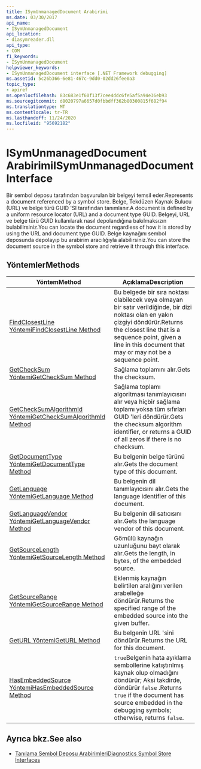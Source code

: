 ```yaml
---
title: ISymUnmanagedDocument Arabirimi
ms.date: 03/30/2017
api_name:
- ISymUnmanagedDocument
api_location:
- diasymreader.dll
api_type:
- COM
f1_keywords:
- ISymUnmanagedDocument
helpviewer_keywords:
- ISymUnmanagedDocument interface [.NET Framework debugging]
ms.assetid: 5c26b366-6e81-467c-9dd0-02dd26fee0a3
topic_type:
- apiref
ms.openlocfilehash: 83c683e1f60f13f7cee4ddc6fe5af5a94e36eb93
ms.sourcegitcommit: d8020797a6657d0fbbdff362b80300815f682f94
ms.translationtype: MT
ms.contentlocale: tr-TR
ms.lasthandoff: 11/24/2020
ms.locfileid: "95692182"
---
```

# <a name="isymunmanageddocument-interface"></a><span data-ttu-id="9a9c0-102">ISymUnmanagedDocument Arabirimi</span><span class="sxs-lookup"><span data-stu-id="9a9c0-102">ISymUnmanagedDocument Interface</span></span>

<span data-ttu-id="9a9c0-103">Bir sembol deposu tarafından başvurulan bir belgeyi temsil eder.</span><span class="sxs-lookup"><span data-stu-id="9a9c0-103">Represents a document referenced by a symbol store.</span></span> <span data-ttu-id="9a9c0-104">Belge, Tekdüzen Kaynak Bulucu (URL) ve belge türü GUID 'SI tarafından tanımlanır.</span><span class="sxs-lookup"><span data-stu-id="9a9c0-104">A document is defined by a uniform resource locator (URL) and a document type GUID.</span></span> <span data-ttu-id="9a9c0-105">Belgeyi, URL ve belge türü GUID kullanılarak nasıl depolandığına bakılmaksızın bulabilirsiniz.</span><span class="sxs-lookup"><span data-stu-id="9a9c0-105">You can locate the document regardless of how it is stored by using the URL and document type GUID.</span></span> <span data-ttu-id="9a9c0-106">Belge kaynağını sembol deposunda depolayıp bu arabirim aracılığıyla alabilirsiniz.</span><span class="sxs-lookup"><span data-stu-id="9a9c0-106">You can store the document source in the symbol store and retrieve it through this interface.</span></span>  
  
## <a name="methods"></a><span data-ttu-id="9a9c0-107">Yöntemler</span><span class="sxs-lookup"><span data-stu-id="9a9c0-107">Methods</span></span>  
  
|<span data-ttu-id="9a9c0-108">Yöntem</span><span class="sxs-lookup"><span data-stu-id="9a9c0-108">Method</span></span>|<span data-ttu-id="9a9c0-109">Açıklama</span><span class="sxs-lookup"><span data-stu-id="9a9c0-109">Description</span></span>|  
|------------|-----------------|  
|[<span data-ttu-id="9a9c0-110">FindClosestLine Yöntemi</span><span class="sxs-lookup"><span data-stu-id="9a9c0-110">FindClosestLine Method</span></span>](isymunmanageddocument-findclosestline-method.md)|<span data-ttu-id="9a9c0-111">Bu belgede bir sıra noktası olabilecek veya olmayan bir satır verildiğinde, bir dizi noktası olan en yakın çizgiyi döndürür.</span><span class="sxs-lookup"><span data-stu-id="9a9c0-111">Returns the closest line that is a sequence point, given a line in this document that may or may not be a sequence point.</span></span>|  
|[<span data-ttu-id="9a9c0-112">GetCheckSum Yöntemi</span><span class="sxs-lookup"><span data-stu-id="9a9c0-112">GetCheckSum Method</span></span>](isymunmanageddocument-getchecksum-method.md)|<span data-ttu-id="9a9c0-113">Sağlama toplamını alır.</span><span class="sxs-lookup"><span data-stu-id="9a9c0-113">Gets the checksum.</span></span>|  
|[<span data-ttu-id="9a9c0-114">GetCheckSumAlgorithmId Yöntemi</span><span class="sxs-lookup"><span data-stu-id="9a9c0-114">GetCheckSumAlgorithmId Method</span></span>](isymunmanageddocument-getchecksumalgorithmid-method.md)|<span data-ttu-id="9a9c0-115">Sağlama toplamı algoritması tanımlayıcısını alır veya hiçbir sağlama toplamı yoksa tüm sıfırları GUID 'leri döndürür.</span><span class="sxs-lookup"><span data-stu-id="9a9c0-115">Gets the checksum algorithm identifier, or returns a GUID of all zeros if there is no checksum.</span></span>|  
|[<span data-ttu-id="9a9c0-116">GetDocumentType Yöntemi</span><span class="sxs-lookup"><span data-stu-id="9a9c0-116">GetDocumentType Method</span></span>](isymunmanageddocument-getdocumenttype-method.md)|<span data-ttu-id="9a9c0-117">Bu belgenin belge türünü alır.</span><span class="sxs-lookup"><span data-stu-id="9a9c0-117">Gets the document type of this document.</span></span>|  
|[<span data-ttu-id="9a9c0-118">GetLanguage Yöntemi</span><span class="sxs-lookup"><span data-stu-id="9a9c0-118">GetLanguage Method</span></span>](isymunmanageddocument-getlanguage-method.md)|<span data-ttu-id="9a9c0-119">Bu belgenin dil tanımlayıcısını alır.</span><span class="sxs-lookup"><span data-stu-id="9a9c0-119">Gets the language identifier of this document.</span></span>|  
|[<span data-ttu-id="9a9c0-120">GetLanguageVendor Yöntemi</span><span class="sxs-lookup"><span data-stu-id="9a9c0-120">GetLanguageVendor Method</span></span>](isymunmanageddocument-getlanguagevendor-method.md)|<span data-ttu-id="9a9c0-121">Bu belgenin dil satıcısını alır.</span><span class="sxs-lookup"><span data-stu-id="9a9c0-121">Gets the language vendor of this document.</span></span>|  
|[<span data-ttu-id="9a9c0-122">GetSourceLength Yöntemi</span><span class="sxs-lookup"><span data-stu-id="9a9c0-122">GetSourceLength Method</span></span>](isymunmanageddocument-getsourcelength-method.md)|<span data-ttu-id="9a9c0-123">Gömülü kaynağın uzunluğunu bayt olarak alır.</span><span class="sxs-lookup"><span data-stu-id="9a9c0-123">Gets the length, in bytes, of the embedded source.</span></span>|  
|[<span data-ttu-id="9a9c0-124">GetSourceRange Yöntemi</span><span class="sxs-lookup"><span data-stu-id="9a9c0-124">GetSourceRange Method</span></span>](isymunmanageddocument-getsourcerange-method.md)|<span data-ttu-id="9a9c0-125">Eklenmiş kaynağın belirtilen aralığını verilen arabelleğe döndürür.</span><span class="sxs-lookup"><span data-stu-id="9a9c0-125">Returns the specified range of the embedded source into the given buffer.</span></span>|  
|[<span data-ttu-id="9a9c0-126">GetURL Yöntemi</span><span class="sxs-lookup"><span data-stu-id="9a9c0-126">GetURL Method</span></span>](isymunmanageddocument-geturl-method.md)|<span data-ttu-id="9a9c0-127">Bu belgenin URL 'sini döndürür.</span><span class="sxs-lookup"><span data-stu-id="9a9c0-127">Returns the URL for this document.</span></span>|  
|[<span data-ttu-id="9a9c0-128">HasEmbeddedSource Yöntemi</span><span class="sxs-lookup"><span data-stu-id="9a9c0-128">HasEmbeddedSource Method</span></span>](isymunmanageddocument-hasembeddedsource-method.md)|<span data-ttu-id="9a9c0-129">`true`Belgenin hata ayıklama sembollerine katıştırılmış kaynak olup olmadığını döndürür; Aksi takdirde, döndürür `false` .</span><span class="sxs-lookup"><span data-stu-id="9a9c0-129">Returns `true` if the document has source embedded in the debugging symbols; otherwise, returns `false`.</span></span>|  
  
## <a name="see-also"></a><span data-ttu-id="9a9c0-130">Ayrıca bkz.</span><span class="sxs-lookup"><span data-stu-id="9a9c0-130">See also</span></span>

- [<span data-ttu-id="9a9c0-131">Tanılama Sembol Deposu Arabirimleri</span><span class="sxs-lookup"><span data-stu-id="9a9c0-131">Diagnostics Symbol Store Interfaces</span></span>](diagnostics-symbol-store-interfaces.md)
